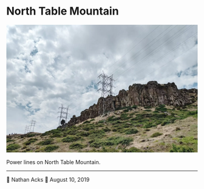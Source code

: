 # North Table Mountain

![High voltage power lines curve around a tall rocky outcrop](assets/617699b3c2e94d94c35f782a6309beaf.webp)

Power lines on North Table Mountain.

- - - -

👤 Nathan Acks
📅 August 10, 2019

